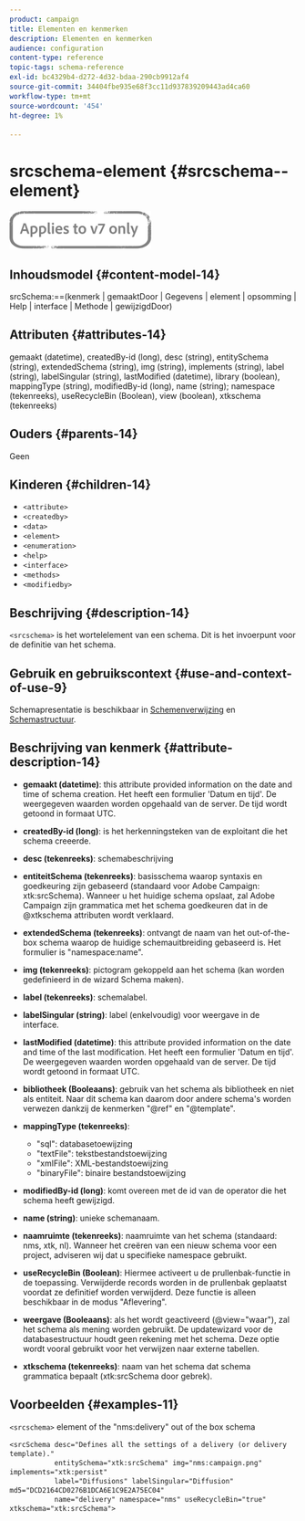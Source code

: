 ```yaml
---
product: campaign
title: Elementen en kenmerken
description: Elementen en kenmerken
audience: configuration
content-type: reference
topic-tags: schema-reference
exl-id: bc4329b4-d272-4d32-bdaa-290cb9912af4
source-git-commit: 34404fbe935e68f3cc11d937839209443ad4ca60
workflow-type: tm+mt
source-wordcount: '454'
ht-degree: 1%

---
```


# srcschema-element {#srcschema--element}

![](../../../assets/v7-only.svg)

## Inhoudsmodel {#content-model-14}

srcSchema:==(kenmerk | gemaaktDoor | Gegevens | element | opsomming | Help | interface | Methode | gewijzigdDoor)

## Attributen {#attributes-14}

gemaakt (datetime), createdBy-id (long), desc (string), entitySchema (string), extendedSchema (string), img (string), implements (string), label (string), labelSingular (string), lastModified (datetime), library (boolean), mappingType (string), modifiedBy-id (long), name (string); namespace (tekenreeks), useRecycleBin (Boolean), view (boolean), xtkschema (tekenreeks)

## Ouders {#parents-14}

Geen

## Kinderen {#children-14}

* `<attribute>`
* `<createdby>`
* `<data>`
* `<element>`
* `<enumeration>`
* `<help>`
* `<interface>`
* `<methods>`
* `<modifiedby>`

## Beschrijving {#description-14}

`<srcschema>` is het wortelelement van een schema. Dit is het invoerpunt voor de definitie van het schema.

## Gebruik en gebruikscontext {#use-and-context-of-use-9}

Schemapresentatie is beschikbaar in [Schemenverwijzing](../../../configuration/using/about-schema-reference.md) en [Schemastructuur](../../../configuration/using/schema-structure.md).

## Beschrijving van kenmerk {#attribute-description-14}

* **gemaakt (datetime)**: this attribute provided information on the date and time of schema creation. Het heeft een formulier &#39;Datum en tijd&#39;. De weergegeven waarden worden opgehaald van de server. De tijd wordt getoond in formaat UTC.
* **createdBy-id (long)**: is het herkenningsteken van de exploitant die het schema creeerde.
* **desc (tekenreeks)**: schemabeschrijving
* **entiteitSchema (tekenreeks)**: basisschema waarop syntaxis en goedkeuring zijn gebaseerd (standaard voor Adobe Campaign: xtk:srcSchema). Wanneer u het huidige schema opslaat, zal Adobe Campaign zijn grammatica met het schema goedkeuren dat in de @xtkschema attributen wordt verklaard.
* **extendedSchema (tekenreeks)**: ontvangt de naam van het out-of-the-box schema waarop de huidige schemauitbreiding gebaseerd is. Het formulier is &quot;namespace:name&quot;.
* **img (tekenreeks)**: pictogram gekoppeld aan het schema (kan worden gedefinieerd in de wizard Schema maken).
* **label (tekenreeks)**: schemalabel.
* **labelSingular (string)**: label (enkelvoudig) voor weergave in de interface.
* **lastModified (datetime)**: this attribute provided information on the date and time of the last modification. Het heeft een formulier &#39;Datum en tijd&#39;. De weergegeven waarden worden opgehaald van de server. De tijd wordt getoond in formaat UTC.
* **bibliotheek (Booleaans)**: gebruik van het schema als bibliotheek en niet als entiteit. Naar dit schema kan daarom door andere schema&#39;s worden verwezen dankzij de kenmerken &quot;@ref&quot; en &quot;@template&quot;.
* **mappingType (tekenreeks)**:

   * &quot;sql&quot;: databasetoewijzing
   * &quot;textFile&quot;: tekstbestandstoewijzing
   * &quot;xmlFile&quot;: XML-bestandstoewijzing
   * &quot;binaryFile&quot;: binaire bestandstoewijzing

* **modifiedBy-id (long)**: komt overeen met de id van de operator die het schema heeft gewijzigd.
* **name (string)**: unieke schemanaam.
* **naamruimte (tekenreeks)**: naamruimte van het schema (standaard: nms, xtk, nl). Wanneer het creëren van een nieuw schema voor een project, adviseren wij dat u specifieke namespace gebruikt.
* **useRecycleBin (Boolean)**: Hiermee activeert u de prullenbak-functie in de toepassing. Verwijderde records worden in de prullenbak geplaatst voordat ze definitief worden verwijderd. Deze functie is alleen beschikbaar in de modus &quot;Aflevering&quot;.
* **weergave (Booleaans)**: als het wordt geactiveerd (@view=&quot;waar&quot;), zal het schema als mening worden gebruikt. De updatewizard voor de databasestructuur houdt geen rekening met het schema. Deze optie wordt vooral gebruikt voor het verwijzen naar externe tabellen.
* **xtkschema (tekenreeks)**: naam van het schema dat schema grammatica bepaalt (xtk:srcSchema door gebrek).

## Voorbeelden {#examples-11}

`<srcschema>` element of the &quot;nms:delivery&quot; out of the box schema

```
<srcSchema desc="Defines all the settings of a delivery (or delivery template)."  
           entitySchema="xtk:srcSchema" img="nms:campaign.png" implements="xtk:persist" 
           label="Diffusions" labelSingular="Diffusion" md5="DCD2164CD0276B1DCA6E1C9E2A75EC04"
           name="delivery" namespace="nms" useRecycleBin="true" xtkschema="xtk:srcSchema">
```
